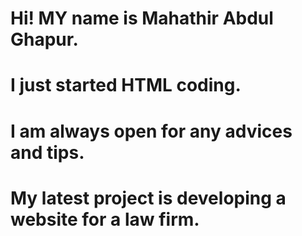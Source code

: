 # Hi! MY name is Mahathir Abdul Ghapur.

# I just started HTML coding.

# I am always open for any advices and tips.

# My latest project is developing a website for a law firm.
